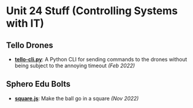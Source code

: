 # Unit 24 Stuff (Controlling Systems with IT)

## Tello Drones
- **[tello-cli.py](tello/tello-cli.py)**: A Python CLI for sending commands to the drones without being subject to the annoying timeout *(Feb 2022)*

## Sphero Edu Bolts
- **[square.js](sphero/square.js)**: Make the ball go in a square *(Nov 2022)*
